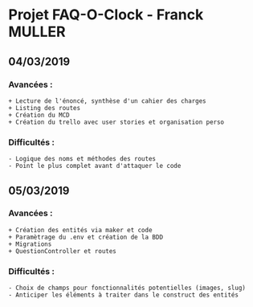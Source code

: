 # Projet FAQ-O-Clock - Franck MULLER

## 04/03/2019

### Avancées :

    + Lecture de l'énoncé, synthèse d'un cahier des charges
    + Listing des routes
    + Création du MCD
    + Création du trello avec user stories et organisation perso

### Difficultés :

    - Logique des noms et méthodes des routes
    - Point le plus complet avant d'attaquer le code

## 05/03/2019

### Avancées :

    + Création des entités via maker et code
    + Paramètrage du .env et création de la BDD
    + Migrations
    + QuestionController et routes

### Difficultés :

    - Choix de champs pour fonctionnalités potentielles (images, slug)
    - Anticiper les éléments à traiter dans le construct des entités